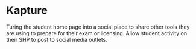 Kapture
=======

Turing the student home page into a social place to share other tools they are using to prepare for their exam or licensing. Allow student activity on their SHP to post to social media outlets.